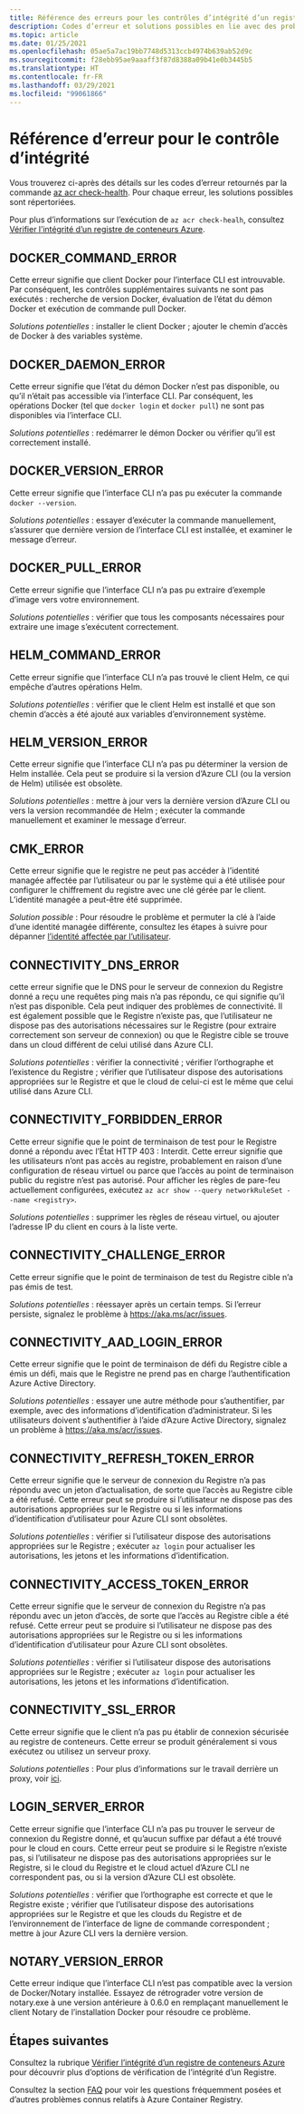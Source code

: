```yaml
---
title: Référence des erreurs pour les contrôles d’intégrité d’un registre
description: Codes d’erreur et solutions possibles en lie avec des problèmes détectés en exécutant la commande de diagnostic az acr check-health dans Azure Container Registry
ms.topic: article
ms.date: 01/25/2021
ms.openlocfilehash: 05ae5a7ac19bb7748d5313ccb4974b639ab52d9c
ms.sourcegitcommit: f28ebb95ae9aaaff3f87d8388a09b41e0b3445b5
ms.translationtype: HT
ms.contentlocale: fr-FR
ms.lasthandoff: 03/29/2021
ms.locfileid: "99061866"
---
```

# <a name="health-check-error-reference"></a>Référence d’erreur pour le contrôle d’intégrité

Vous trouverez ci-après des détails sur les codes d’erreur retournés par la commande [az acr check-health][az-acr-check-health]. Pour chaque erreur, les solutions possibles sont répertoriées.

Pour plus d’informations sur l’exécution de `az acr check-healh`, consultez [Vérifier l’intégrité d’un registre de conteneurs Azure](container-registry-check-health.md).

## <a name="docker_command_error"></a>DOCKER_COMMAND_ERROR

Cette erreur signifie que client Docker pour l’interface CLI est introuvable. Par conséquent, les contrôles supplémentaires suivants ne sont pas exécutés : recherche de version Docker, évaluation de l’état du démon Docker et exécution de commande pull Docker.

*Solutions potentielles* : installer le client Docker ; ajouter le chemin d’accès de Docker à des variables système.

## <a name="docker_daemon_error"></a>DOCKER_DAEMON_ERROR

Cette erreur signifie que l’état du démon Docker n’est pas disponible, ou qu’il n’était pas accessible via l’interface CLI. Par conséquent, les opérations Docker (tel que `docker login` et `docker pull`) ne sont pas disponibles via l’interface CLI.

*Solutions potentielles* : redémarrer le démon Docker ou vérifier qu’il est correctement installé.

## <a name="docker_version_error"></a>DOCKER_VERSION_ERROR

Cette erreur signifie que l’interface CLI n’a pas pu exécuter la commande `docker --version`.

*Solutions potentielles* : essayer d’exécuter la commande manuellement, s’assurer que dernière version de l’interface CLI est installée, et examiner le message d’erreur.

## <a name="docker_pull_error"></a>DOCKER_PULL_ERROR

Cette erreur signifie que l’interface CLI n’a pas pu extraire d’exemple d’image vers votre environnement.

*Solutions potentielles* : vérifier que tous les composants nécessaires pour extraire une image s’exécutent correctement.

## <a name="helm_command_error"></a>HELM_COMMAND_ERROR

Cette erreur signifie que l’interface CLI n’a pas trouvé le client Helm, ce qui empêche d’autres opérations Helm.

*Solutions potentielles* : vérifier que le client Helm est installé et que son chemin d’accès a été ajouté aux variables d’environnement système.

## <a name="helm_version_error"></a>HELM_VERSION_ERROR

Cette erreur signifie que l’interface CLI n’a pas pu déterminer la version de Helm installée. Cela peut se produire si la version d’Azure CLI (ou la version de Helm) utilisée est obsolète.

*Solutions potentielles* : mettre à jour vers la dernière version d’Azure CLI ou vers la version recommandée de Helm ; exécuter la commande manuellement et examiner le message d’erreur.

## <a name="cmk_error"></a>CMK_ERROR

Cette erreur signifie que le registre ne peut pas accéder à l’identité managée affectée par l’utilisateur ou par le système qui a été utilisée pour configurer le chiffrement du registre avec une clé gérée par le client. L’identité managée a peut-être été supprimée.  

*Solution possible* : Pour résoudre le problème et permuter la clé à l’aide d’une identité managée différente, consultez les étapes à suivre pour dépanner [l’identité affectée par l’utilisateur](container-registry-customer-managed-keys.md#troubleshoot).

## <a name="connectivity_dns_error"></a>CONNECTIVITY_DNS_ERROR

cette erreur signifie que le DNS pour le serveur de connexion du Registre donné a reçu une requêtes ping mais n’a pas répondu, ce qui signifie qu’il n’est pas disponible. Cela peut indiquer des problèmes de connectivité. Il est également possible que le Registre n’existe pas, que l’utilisateur ne dispose pas des autorisations nécessaires sur le Registre (pour extraire correctement son serveur de connexion) ou que le Registre cible se trouve dans un cloud différent de celui utilisé dans Azure CLI.

*Solutions potentielles* : vérifier la connectivité ; vérifier l’orthographe et l’existence du Registre ; vérifier que l’utilisateur dispose des autorisations appropriées sur le Registre et que le cloud de celui-ci est le même que celui utilisé dans Azure CLI.

## <a name="connectivity_forbidden_error"></a>CONNECTIVITY_FORBIDDEN_ERROR

Cette erreur signifie que le point de terminaison de test pour le Registre donné a répondu avec l’État HTTP 403 : Interdit. Cette erreur signifie que les utilisateurs n’ont pas accès au registre, probablement en raison d’une configuration de réseau virtuel ou parce que l’accès au point de terminaison public du registre n’est pas autorisé. Pour afficher les règles de pare-feu actuellement configurées, exécutez `az acr show --query networkRuleSet --name <registry>`.

*Solutions potentielles* : supprimer les règles de réseau virtuel, ou ajouter l’adresse IP du client en cours à la liste verte.

## <a name="connectivity_challenge_error"></a>CONNECTIVITY_CHALLENGE_ERROR

Cette erreur signifie que le point de terminaison de test du Registre cible n’a pas émis de test.

*Solutions potentielles* : réessayer après un certain temps. Si l’erreur persiste, signalez le problème à https://aka.ms/acr/issues.

## <a name="connectivity_aad_login_error"></a>CONNECTIVITY_AAD_LOGIN_ERROR

Cette erreur signifie que le point de terminaison de défi du Registre cible a émis un défi, mais que le Registre ne prend pas en charge l’authentification Azure Active Directory.

*Solutions potentielles* : essayer une autre méthode pour s’authentifier, par exemple, avec des informations d’identification d’administrateur. Si les utilisateurs doivent s’authentifier à l’aide d’Azure Active Directory, signalez un problème à https://aka.ms/acr/issues.

## <a name="connectivity_refresh_token_error"></a>CONNECTIVITY_REFRESH_TOKEN_ERROR

Cette erreur signifie que le serveur de connexion du Registre n’a pas répondu avec un jeton d’actualisation, de sorte que l’accès au Registre cible a été refusé. Cette erreur peut se produire si l’utilisateur ne dispose pas des autorisations appropriées sur le Registre ou si les informations d’identification d’utilisateur pour Azure CLI sont obsolètes.

*Solutions potentielles* : vérifier si l’utilisateur dispose des autorisations appropriées sur le Registre ; exécuter `az login` pour actualiser les autorisations, les jetons et les informations d’identification.

## <a name="connectivity_access_token_error"></a>CONNECTIVITY_ACCESS_TOKEN_ERROR

Cette erreur signifie que le serveur de connexion du Registre n’a pas répondu avec un jeton d’accès, de sorte que l’accès au Registre cible a été refusé. Cette erreur peut se produire si l’utilisateur ne dispose pas des autorisations appropriées sur le Registre ou si les informations d’identification d’utilisateur pour Azure CLI sont obsolètes.

*Solutions potentielles* : vérifier si l’utilisateur dispose des autorisations appropriées sur le Registre ; exécuter `az login` pour actualiser les autorisations, les jetons et les informations d’identification.

## <a name="connectivity_ssl_error"></a>CONNECTIVITY_SSL_ERROR

Cette erreur signifie que le client n’a pas pu établir de connexion sécurisée au registre de conteneurs. Cette erreur se produit généralement si vous exécutez ou utilisez un serveur proxy.

*Solutions potentielles* : Pour plus d’informations sur le travail derrière un proxy, voir [ici](/cli/azure/use-cli-effectively).

## <a name="login_server_error"></a>LOGIN_SERVER_ERROR

Cette erreur signifie que l’interface CLI n’a pas pu trouver le serveur de connexion du Registre donné, et qu’aucun suffixe par défaut a été trouvé pour le cloud en cours. Cette erreur peut se produire si le Registre n’existe pas, si l’utilisateur ne dispose pas des autorisations appropriées sur le Registre, si le cloud du Registre et le cloud actuel d’Azure CLI ne correspondent pas, ou si la version d’Azure CLI est obsolète.

*Solutions potentielles* : vérifier que l’orthographe est correcte et que le Registre existe ; vérifier que l’utilisateur dispose des autorisations appropriées sur le Registre et que les clouds du Registre et de l’environnement de l’interface de ligne de commande correspondent ; mettre à jour Azure CLI vers la dernière version.

## <a name="notary_version_error"></a>NOTARY_VERSION_ERROR

Cette erreur indique que l’interface CLI n’est pas compatible avec la version de Docker/Notary installée. Essayez de rétrograder votre version de notary.exe à une version antérieure à 0.6.0 en remplaçant manuellement le client Notary de l’installation Docker pour résoudre ce problème.

## <a name="next-steps"></a>Étapes suivantes

Consultez la rubrique [Vérifier l’intégrité d’un registre de conteneurs Azure](container-registry-check-health.md) pour découvrir plus d’options de vérification de l’intégrité d’un Registre.

Consultez la section [FAQ](container-registry-faq.md) pour voir les questions fréquemment posées et d’autres problèmes connus relatifs à Azure Container Registry.





<!-- LINKS - internal -->
[az-acr-check-health]: /cli/azure/acr#az-acr-check-health
